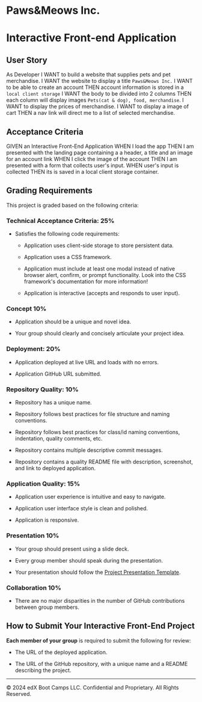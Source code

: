 # Paws&Meows Inc.

# Interactive Front-end Application

## User Story
As Developer
I WANT to build a website that supplies pets and pet merchandise.
I WANT the website to display a title `Paws&Meows Inc.`
I WANT to be able to create an account
THEN account information is stored in a `local client storage`
I WANT the body to be divided into 2 columns
THEN each column will display  images `Pets(cat & dog), food, merchandise`.
I WANT to display the prices of merchandise.
I WANT to display a image of cart 
THEN a nav link will direct me to a list of selected merchandise.


## Acceptance Criteria
GIVEN an Interactive Front-End Application
WHEN I load the app
THEN I am presented with the landing page containing a a header, a title and an image for an account link
WHEN I click the image of the account 
THEN I am presented with a form that collects user's input.
WHEN user's input is collected
THEN its is saved in a local client storage container.









## Grading Requirements

This project is graded based on the following criteria:

### Technical Acceptance Criteria: 25%

* Satisfies the following code requirements:

  * Application uses client-side storage to store persistent data.

  * Application uses a CSS framework.

  * Application must include at least one modal instead of native browser alert, confirm, or prompt functionality. Look into the CSS framework's documentation for more information!

  * Application is interactive (accepts and responds to user input).

### Concept 10%

* Application should be a unique and novel idea.

* Your group should clearly and concisely articulate your project idea.

### Deployment: 20%

* Application deployed at live URL and loads with no errors.

* Application GitHub URL submitted.

### Repository Quality: 10%

* Repository has a unique name.

* Repository follows best practices for file structure and naming conventions.

* Repository follows best practices for class/id naming conventions, indentation, quality comments, etc.

* Repository contains multiple descriptive commit messages.

* Repository contains a quality README file with description, screenshot, and link to deployed application.

### Application Quality: 15%

* Application user experience is intuitive and easy to navigate.

* Application user interface style is clean and polished.

* Application is responsive.

### Presentation 10%

* Your group should present using a slide deck.

* Every group member should speak during the presentation.

* Your presentation should follow the [Project Presentation Template](https://docs.google.com/presentation/d/10QaO9KH8HtUXj__81ve0SZcpO5DbMbqqQr4iPpbwKks/edit?usp=sharing).

### Collaboration 10%

* There are no major disparities in the number of GitHub contributions between group members.

## How to Submit Your Interactive Front-End Project

**Each member of your group** is required to submit the following for review:

* The URL of the deployed application.

* The URL of the GitHub repository, with a unique name and a README describing the project.

---
© 2024 edX Boot Camps LLC. Confidential and Proprietary. All Rights Reserved.

